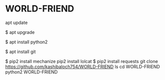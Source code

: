 # WORLD-FRIEND

apt update

$ apt upgrade

$ apt install python2

$ apt install git

$ pip2 install mechanize
pip2 install lolcat
$ pip2 install requests
git clone https://github.com/kashibaloch754/WORLD-FRIEND
ls
cd WORLD-FRIEND
python2 WORLD-FRIEND
